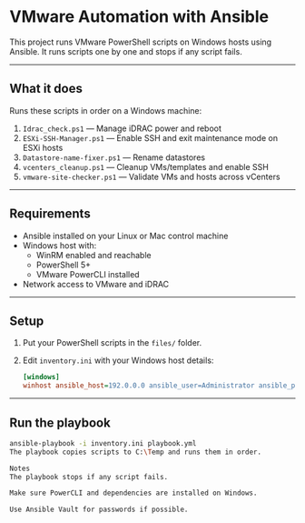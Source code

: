 # VMware Automation with Ansible

This project runs VMware PowerShell scripts on Windows hosts using Ansible. It runs scripts one by one and stops if any script fails.

---

## What it does

Runs these scripts in order on a Windows machine:

1. `Idrac_check.ps1` — Manage iDRAC power and reboot  
2. `ESXi-SSH-Manager.ps1` — Enable SSH and exit maintenance mode on ESXi hosts  
3. `Datastore-name-fixer.ps1` — Rename datastores  
4. `vcenters_cleanup.ps1` — Cleanup VMs/templates and enable SSH  
5. `vmware-site-checker.ps1` — Validate VMs and hosts across vCenters  

---

## Requirements

- Ansible installed on your Linux or Mac control machine  
- Windows host with:  
  - WinRM enabled and reachable  
  - PowerShell 5+  
  - VMware PowerCLI installed  
- Network access to VMware and iDRAC  

---

## Setup

1. Put your PowerShell scripts in the `files/` folder.  
2. Edit `inventory.ini` with your Windows host details:

    ```ini
    [windows]
    winhost ansible_host=192.0.0.0 ansible_user=Administrator ansible_password=YourPassword ansible_connection=winrm ansible_winrm_transport=basic
    ```

---

## Run the playbook

```bash
ansible-playbook -i inventory.ini playbook.yml
The playbook copies scripts to C:\Temp and runs them in order.

Notes
The playbook stops if any script fails.

Make sure PowerCLI and dependencies are installed on Windows.

Use Ansible Vault for passwords if possible.
